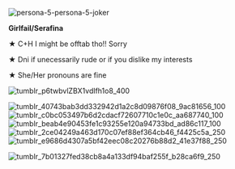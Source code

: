 ![persona-5-persona-5-joker](https://github.com/user-attachments/assets/1728a4f0-2abc-43c7-9cc2-b210c60d7387)

**Girlfail/Serafina**

★ C+H I might be offtab tho!! Sorry

★ Dni if unecessarily rude or if you dislike my interests

★ She/Her pronouns are fine

![tumblr_p6twbvlZBX1vdlfh1o8_400](https://github.com/user-attachments/assets/88fb738a-1b87-4912-9aed-79ea9ad13ee5)

![tumblr_40743bab3dd332942d1a2c8d09876f08_9ac81656_100](https://github.com/user-attachments/assets/66125c49-cd8b-4d28-9777-02c1f9b7bbba)
![tumblr_c0bc053497b6d2cdacf72607710c1e0c_aa687740_100](https://github.com/user-attachments/assets/234b9ffa-9539-467f-a954-c63c64f56340)
![tumblr_beab4e90453fe1c93255e120a94733bd_ad86c117_100](https://github.com/user-attachments/assets/0ba13fbe-15db-49de-b2e3-38e93cc420f1)
![tumblr_2ce04249a463d170c07ef88ef364cb46_f4425c5a_250](https://github.com/user-attachments/assets/b7ca5c90-e3fb-4f5d-ae00-e40ac4636112)
![tumblr_e9686d4307a5bf42eec08c20276b88d2_41e37f88_250](https://github.com/user-attachments/assets/16b025d4-a7a3-4cea-8d55-7a9992345e97)


![tumblr_7b01327fed38cb8a4a133df94baf255f_b28ca6f9_250](https://github.com/user-attachments/assets/151e1bef-b30a-4347-808c-18f206e96b64)

